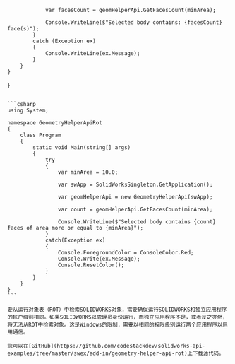                 var facesCount = geomHelperApi.GetFacesCount(minArea);

                Console.WriteLine($"Selected body contains: {facesCount} face(s)");
            }
            catch (Exception ex)
            {
                Console.WriteLine(ex.Message);
            }
        }
    }
}

~~~

```csharp
using System;

namespace GeometryHelperApiRot
{
    class Program
    {
        static void Main(string[] args)
        {
            try
            {
                var minArea = 10.0;

                var swApp = SolidWorksSingleton.GetApplication();

                var geomHelperApi = new GeometryHelperApi(swApp);

                var count = geomHelperApi.GetFacesCount(minArea);

                Console.WriteLine($"Selected body contains {count} faces of area more or equal to {minArea}");
            }
            catch(Exception ex)
            {
                Console.ForegroundColor = ConsoleColor.Red;
                Console.Write(ex.Message);
                Console.ResetColor();
            }
        }
    }
}
```

要从运行对象表（ROT）中检索SOLIDWORKS对象，需要确保运行SOLIDWORKS和独立应用程序的帐户级别相同。如果SOLIDWORKS以管理员身份运行，而独立应用程序不是，或者反之亦然，将无法从ROT中检索对象。这是Windows的限制，需要以相同的权限级别运行两个应用程序以启用通信。

您可以在[GitHub](https://github.com/codestackdev/solidworks-api-examples/tree/master/swex/add-in/geometry-helper-api-rot)上下载源代码。